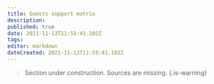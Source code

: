 ```yaml
---
title: Guests support matrix
description: 
published: true
date: 2021-11-13T11:55:41.102Z
tags: 
editor: markdown
dateCreated: 2021-11-13T11:55:41.102Z
---
```


> Section under construction. Sources are missing.
{.is-warning}
